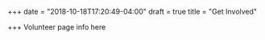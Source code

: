 +++
date = "2018-10-18T17:20:49-04:00"
draft = true
title = "Get Involved"

+++
Volunteer page info here